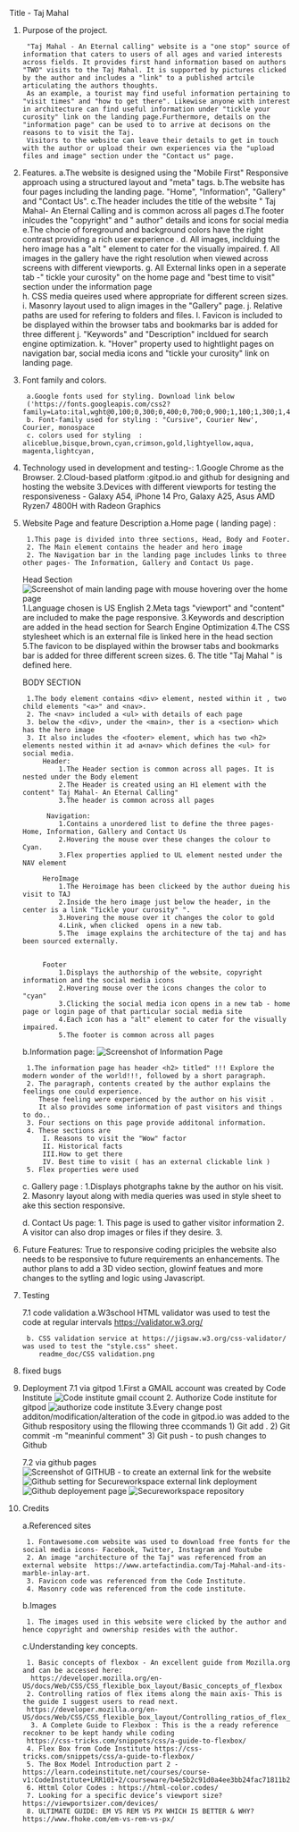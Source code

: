 Title - Taj Mahal 

1. Purpose of the project. 

        "Taj Mahal - An Eternal calling" website is a "one stop" source of information that caters to users of all ages and varied interests across fields. It provides first hand information based on authors "TWO" visits to the Taj Mahal. It is supported by pictures clicked by the author and includes a "link" to a published artcile articulating the authors thoughts.
        As an example, a tourist may find useful information pertaining to "visit times" and "how to get there". Likewise anyone with interest in architecture can find useful information under "tickle your curosity" link on the landing page.Furthermore, details on the "information page" can be used to to arrive at decisons on the reasons to to visit the Taj. 
        Visitors to the website can leave their details to get in touch with the author or upload their own experiences via the "upload files and image" section under the "Contact us" page. 
 
2. Features.
        a.The website is designed using the "Mobile First" Responsive approach using a structured layout and "meta" tags.
        b.The website has four pages including the landing page.  "Home", "Information", "Gallery" and "Contact Us".
        c.The header includes the title of the website " Taj Mahal- An Eternal Calling and is common across all pages 
        d.The footer inlcudes the "copyright" and " author" details and icons for social media
        e.The chocie of foreground and background colors have the right contrast providing a rich user experience .
        d. All images, inclduing the hero image has a "alt " element to cater for the visually impaired.
        f. All images in the gallery have the right resolution when viewed across screens with different viewports.
        g. All External links open in a seperate tab -" tickle your curosity" on the home page and "best time to visit" section under the 
           information page  
        h. CSS media queires used where appropriate for different screen sizes.
        i. Masonry layout used to align images in the "Gallery" page.
        j. Relative paths are used for refering to folders and files.
        l. Favicon is  included to be displayed within the browser tabs and bookmarks bar is added for three different 
        j. "Keywords" and "Description" incldued for search engine optimization. 
        k. "Hover" property used to hightlight pages on navigation bar, social media icons and "tickle your curosity" link on landing page.

3. Font family and colors.

        a.Google fonts used for styling. Download link below
        ('https://fonts.googleapis.com/css2?family=Lato:ital,wght@0,100;0,300;0,400;0,700;0,900;1,100;1,300;1,400;1,700;1,900&family=Oswald:wght@200..700&display=swap');
        b. Font-family used for styling : "Cursive", Courier New', Courier, monospace
        c. colors used for styling  :        aliceblue,bisque,brown,cyan,crimson,gold,lightyellow,aqua, magenta,lightcyan,
        
4. Technology used in development and testing-: 
        1.Google Chrome as the Browser.
        2.Cloud-based platform :gitpod.io and github for designing and hosting the website
        3.Devices with different viewports for testing the responsiveness - Galaxy A54, iPhone 14 Pro, Galaxy A25, Asus AMD Ryzen7 4800H with 
           Radeon Graphics    
    
5. Website Page and feature Description 
    a.Home page ( landing page) :

        1.This page is divided into three sections, Head, Body and Footer. 
        2. The Main element contains the header and hero image 
        2. The Navigation bar in the landing page includes links to three other pages- The Information, Gallery and Contact Us page.
    Head Section 
    ![Screenshot of main landing page with mouse hovering over the home page](<Main Page with mouse hover over home.png>) 
        1.Language chosen is US English 
        2.Meta tags "viewport" and "content" are included to make the page responsive. 
        3.Keywords and description are added in the head section for Search Engine Optimization 
        4.The CSS stylesheet which is an external file is linked here in the head section 
        5.The favicon to be displayed within the browser tabs and bookmarks bar is added for three different screen sizes.
        6. The title "Taj Mahal " is defined here.

    BODY SECTION  
        
        1.The body element contains <div> element, nested within it , two child elements "<a>" and <nav>.
        2. The <nav> included a <ul> with details of each page
        3. below the <div>, under the <main>, ther is a <section> which has the hero image 
        3. It also includes the <footer> element, which has two <h2> elements nested within it ad a<nav> which defines the <ul> for social media.
            Header:
                1.The Header section is common across all pages. It is nested under the Body element 
                2.The Header is created using an H1 element with the content" Taj Mahal- An Eternal Calling"
                3.The header is common across all pages 

             Navigation:
                1.Contains a unordered list to define the three pages-Home, Information, Gallery and Contact Us
                2.Hovering the mouse over these changes the colour to Cyan.
                3.Flex properties applied to UL element nested under the NAV element 
          
            HeroImage 
                1.The Heroimage has been clickeed by the author dueing his visit to TAJ 
                2.Inside the hero image just below the header, in the center is a link "Tickle your curosity" ".
                3.Hovering the mouse over it changes the color to gold 
                4.Link, when clicked  opens in a new tab. 
                5.The  image explains the architecture of the taj and has been sourced externally. 
                

            Footer 
                1.Displays the authorship of the website, copyright information and the social media icons
                2.Hovering mouse over the icons changes the color to "cyan"
                3.Clicking the social media icon opens in a new tab - home page or login page of that particular social media site 
                4.Each icon has a "alt" element to cater for the visually impaired.
                5.The footer is common across all pages 
               
    b.Information page: 
    ![Screenshot of Information Page ](image-2.png)
    
        1.The information page has header <h2> titled" !!! Explore the modern wonder of the world!!!, followed by a short paragraph. 
        2. The paragraph, contents created by the author explains the feelings one could experience. 
           These feeling were experienced by the author on his visit . 
           It also provides some information of past visitors and things to do..  
        3. Four sections on this page provide additonal information.
        4. These sections are  
            I. Reasons to visit the "Wow" factor 
            II. Historical facts 
            III.How to get there 
            IV. Best time to visit ( has an external clickable link ) 
        5. Flex properties were used 

    c. Gallery page : 
        1.Displays photgraphs takne by the author on his visit. 
        2. Masonry layout along with media queries was used in style sheet to ake this section responsive. 

    d. Contact Us page:
        1. This page is used to gather visitor information 
        2. A visitor can also drop images or files if they desire. 
        3.

6. Future Features: 
    True to responsive coding priciples the website also needs to be responsive to future requirements an enhancements.
    The author plans to add a 3D video section, glowinf featues and more changes to the sytling and logic using Javascript.
    
7. Testing 

   7.1 code validation
        a.W3school HTML validator was used to test the code at regular intervals https://validator.w3.org/

        b. CSS validation service at https://jigsaw.w3.org/css-validator/ was used to test the "style.css" sheet.
           readme_doc/CSS validation.png



8. fixed bugs
   

8. Deployment 
    7.1 via gitpod
        1.First a GMAIL account was created by Code Institute 
        ![Code institute gmail ccount ](<Code Institute gmail ID.png>)
        2. Authorize Code institute for gitpod 
        ![authorize code institute](<authroize code institute in gitpod-1.png>)
         3.Every change post additon/modification/alteration of the code in gitpod.io was added to the Github respository using the fllowing three ccommands 
            1) Git add .
            2) Git commit -m "meaninful comment" 
            3) Git push - to push changes to Github 

   7.2 via github pages
        ![Screenshot of GITHUB - to create an external link for the website](image.png)
        ![Github setting for Secureworkspace external link deployment ](<Github setting for secureworkspace external link.png>)
        ![Github deployement page ](<Github deployment page.png>)
        ![Secureworkspace repository](<Secureworkspace repository.png>)

9. Credits

    a.Referenced sites 

        1. Fontawesome.com website was used to download free fonts for the social media icons- Facebook, Twitter, Instagram and Youtube 
        2. An image "architecture of the Taj" was referenced from an external website  https://www.artefactindia.com/Taj-Mahal-and-its-marble-inlay-art.
        3. Favicon code was referenced from the Code Institute.
        4. Masonry code was referenced from the code institute.  

    b.Images

        1. The images used in this website were clicked by the author and hence copyright and ownership resides with the author.


    c.Understanding key concepts.

        1. Basic concepts of flexbox - An excellent guide from Mozilla.org  and can be accessed here: 
         https://developer.mozilla.org/en-US/docs/Web/CSS/CSS_flexible_box_layout/Basic_concepts_of_flexbox
        2. Controlling ratios of flex items along the main axis- This is the guide I suggest users to read next. 
        https://developer.mozilla.org/en-US/docs/Web/CSS/CSS_flexible_box_layout/Controlling_ratios_of_flex_items_along_the_main_axis
         3. A Complete Guide to Flexbox : This is the a ready reference recokner to be kept handy while coding 
        https://css-tricks.com/snippets/css/a-guide-to-flexbox/
        4. Flex Box from Code Institute https://css-tricks.com/snippets/css/a-guide-to-flexbox/
        5. The Box Model Introduction part 2 - https://learn.codeinstitute.net/courses/course-v1:CodeInstitute+LRR101+2/courseware/b4e5b2c91d0a4ee3bb24fac71811b23f/3ec01463d1ce4d82842b74a5706925d3/
        6. Httml Color Codes : https://html-color.codes/
        7. Looking for a specific device’s viewport size? https://viewportsizer.com/devices/
        8. ULTIMATE GUIDE: EM VS REM VS PX WHICH IS BETTER & WHY? https://www.fhoke.com/em-vs-rem-vs-px/

        







